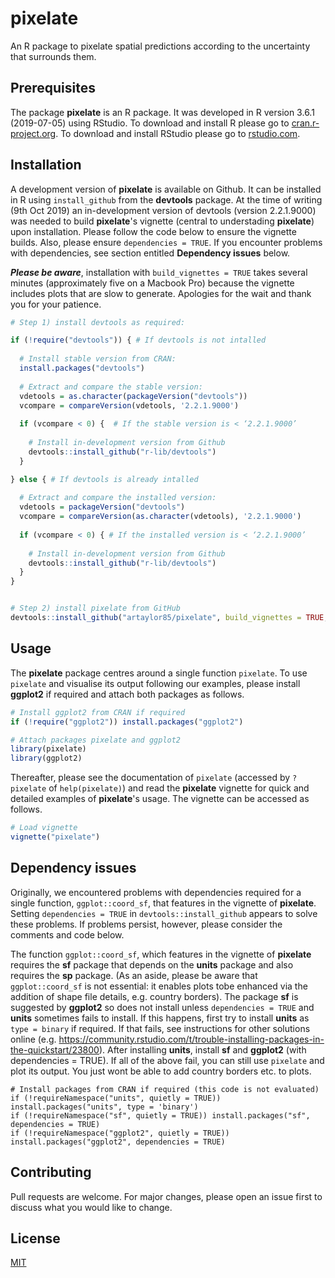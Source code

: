 # pixelate

An R package to pixelate spatial predictions according to the uncertainty that surrounds them.

<!--- e.g. ![ ](link-to-image) --->
<!--- I have not figured out how to export a single code chunck figure from the vignette
and load here since best practice dictates that vignettes should be built on installation;
see https://github.com/r-lib/devtools/issues/584. 
Perhaps we could add some static examples based not on pf. That way we can avoid the need to 
sync and thus avoid any conflict between images here in the manuscript / vugnette? 
---> 

## Prerequisites

The package **pixelate** is an R package. 
It was developed in R version 3.6.1 (2019-07-05) using RStudio. 
To download and install R please go to [cran.r-project.org](https://cran.r-project.org).
To download and install RStudio please go to [rstudio.com](https://rstudio.com/).

## Installation

A development version of **pixelate** is available on Github. 
It can be installed in R using `install_github` from the **devtools** package.
At the time of writing (9th Oct 2019) 
an in-development version of devtools (version 2.2.1.9000)
was needed to build **pixelate**'s vignette (central to understading **pixelate**)
upon installation. Please follow the code below to ensure the vignette builds. Also, 
please ensure `dependencies = TRUE`. If you encounter problems with dependencies, 
see section entitled **Dependency issues** below. 

_**Please be aware**_, installation with `build_vignettes = TRUE` takes several minutes 
(approximately five on a Macbook Pro) 
because the vignette includes plots that are slow to generate. Apologies for the 
wait and thank you for your patience. 

<!--- (We chose `build_vignettes = TRUE` over removing `inst/doc` from .gitignore following 
Hadley Wickham's advice; see https://github.com/r-lib/devtools/issues/584). --->

```r
# Step 1) install devtools as required: 

if (!require("devtools")) { # If devtools is not intalled
  
  # Install stable version from CRAN:  
  install.packages("devtools") 
  
  # Extract and compare the stable version: 
  vdetools = as.character(packageVersion("devtools"))
  vcompare = compareVersion(vdetools, '2.2.1.9000')
  
  if (vcompare < 0) {  # If the stable version is < ‘2.2.1.9000’
    
    # Install in-development version from Github
    devtools::install_github("r-lib/devtools") 
  }

} else { # If devtools is already intalled  
  
  # Extract and compare the installed version: 
  vdetools = packageVersion("devtools")
  vcompare = compareVersion(as.character(vdetools), '2.2.1.9000')
  
  if (vcompare < 0) { # If the installed version is < ‘2.2.1.9000’
    
    # Install in-development version from Github
    devtools::install_github("r-lib/devtools") 
  }
}


# Step 2) install pixelate from GitHub 
devtools::install_github("artaylor85/pixelate", build_vignettes = TRUE, dependencies = TRUE)
```

## Usage

The **pixelate** package centres around a single function `pixelate`.
To use `pixelate` and visualise its output following our examples, 
please install **ggplot2** if required and attach both packages as follows. 

```r
# Install ggplot2 from CRAN if required
if (!require("ggplot2")) install.packages("ggplot2") 

# Attach packages pixelate and ggplot2 
library(pixelate) 
library(ggplot2)
```

Thereafter, please see the documentation of `pixelate` (accessed by `?pixelate` of `help(pixelate)`) 
and read the **pixelate** vignette for quick and detailed examples of **pixelate**'s usage. 
The vignette can be accessed as follows. 

<!--- Avoid examples here s.t. user follows the vignette --->

```r
# Load vignette
vignette("pixelate")
```

## Dependency issues

Originally, we encountered problems with dependencies required for a
single function, `ggplot::coord_sf`, that features in the vignette of **pixelate**. 
Setting `dependencies = TRUE` in `devtools::install_github` appears to solve these problems. 
If problems persist, however, please consider the comments and code below. 

The function `ggplot::coord_sf`, which features in the vignette of **pixelate**
requires the **sf** package that depends on the **units** package and also 
requires the **sp** package. 
(As an aside, please be aware that `ggplot::coord_sf` is not essential: 
it enables plots tobe enhanced via the addition of shape file details, 
e.g. country borders). 
The package **sf** is suggested by **ggplot2** so does not install unless 
`dependencies = TRUE` and **units** sometimes fails to install. 
If this happens, first try to install **units** as `type = binary` if required. 
If that fails, see instructions for other solutions online 
(e.g. https://community.rstudio.com/t/trouble-installing-packages-in-the-quickstart/23800). 
After installing **units**, install **sf** and **ggplot2** (with dependencies = TRUE). 
If all of the above fail, you can still use `pixelate` and plot its output. 
You just wont be able to add country borders etc. to plots.

```{r setup, eval = FALSE}
# Install packages from CRAN if required (this code is not evaluated)
if (!requireNamespace("units", quietly = TRUE)) install.packages("units", type = 'binary')
if (!requireNamespace("sf", quietly = TRUE)) install.packages("sf", dependencies = TRUE)
if (!requireNamespace("ggplot2", quietly = TRUE)) install.packages("ggplot2", dependencies = TRUE)
```

## Contributing
Pull requests are welcome. For major changes, please open an issue first to discuss what you would like to change.

<!--- Please make sure to update tests as appropriate. --->

## License
[MIT](https://choosealicense.com/licenses/mit/)



<!--- ## Acknowledgements 
Acknowledge everyone who helps test code (e.g. PM)
